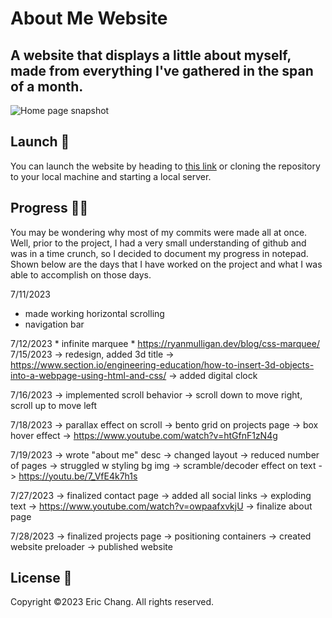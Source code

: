 # About Me Website

## A website that displays a little about myself, made from everything I've gathered in the span of a month.
![](https://github.com/32ericc/32ericc.github.io/blob/main/homepage-screenshot.png "Home page snapshot")

## Launch 🚀
You can launch the website by heading to [this link](https://32ericc.github.io/) or cloning the repository to your local machine and starting a local server.

## Progress 👨‍💻
You may be wondering why most of my commits were made all at once. Well, prior to the project, I had a very small understanding of github and was in a time 
crunch, so I decided to document my progress in notepad. Shown below are the days that I have worked on the project and what I was able to accomplish on those 
days.

7/11/2023
- made working horizontal scrolling
- navigation bar

7/12/2023
	* infinite marquee
		* https://ryanmulligan.dev/blog/css-marquee/
7/15/2023
	-> redesign, added 3d title
		-> https://www.section.io/engineering-education/how-to-insert-3d-objects-into-a-webpage-using-html-and-css/
	-> added digital clock

7/16/2023
	-> implemented scroll behavior
		-> scroll down to move right, scroll up to move left

7/18/2023
	-> parallax effect on scroll
	-> bento grid on projects page
	-> box hover effect
		-> https://www.youtube.com/watch?v=htGfnF1zN4g

7/19/2023
	-> wrote "about me" desc
	-> changed layout -> reduced number of pages
	-> struggled w styling bg img 
	-> scramble/decoder effect on text
		-> https://youtu.be/7_VfE4k7h1s

7/27/2023
	-> finalized contact page
		-> added all social links
		-> exploding text
			-> https://www.youtube.com/watch?v=owpaafxvkjU
	-> finalize about page

7/28/2023
	-> finalized projects page
		-> positioning containers
	-> created website preloader
	-> published website

## License 📄
Copyright ©2023 Eric Chang. All rights reserved.
